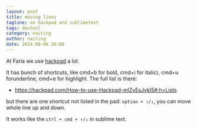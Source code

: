 ```yaml
---
layout: post
title: moving lines
tagline: on hackpad and sublimetext
tags: devtool
category: naiting
author: naiting
date: 2014-08-06 16:00
---
```

At Faria we use [hackpad][1] a lot.

It has bunch of shortcuts, like cmd+b for bold, cmd+i for italic), cmd+u forunderline, cmd+e for highlight. The full list is there:

- <https://hackpad.com/How-to-use-Hackpad-mlZvEsJykI5#:h=Lists>

but there are one shortcut not listed in the pad: `option + ↑/↓`, you can move whole line up and down.

It works like the `ctrl + cmd + ↑/↓` in sublime text.

[1]: http://hackpad.com
